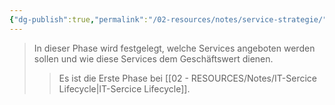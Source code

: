 ```yaml
---
{"dg-publish":true,"permalink":"/02-resources/notes/service-strategie/","tags":["GFN/LF06"],"updated":"2024-10-20T20:36:18.000+02:00"}
---
```


>In dieser Phase wird festgelegt, welche Services angeboten werden sollen und wie diese Services dem Geschäftswert dienen.
>> Es ist die Erste Phase bei [[02 - RESOURCES/Notes/IT-Sercice Lifecycle\|IT-Sercice Lifecycle]].